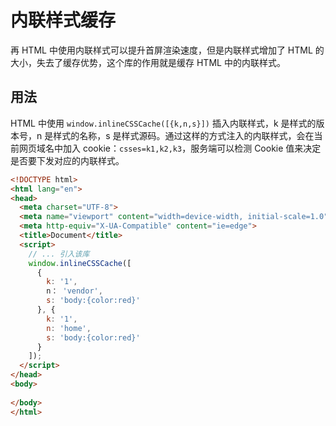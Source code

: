 # 内联样式缓存

再 HTML 中使用内联样式可以提升首屏渲染速度，但是内联样式增加了 HTML 的大小，失去了缓存优势，这个库的作用就是缓存 HTML 中的内联样式。

## 用法

HTML 中使用 `window.inlineCSSCache([{k,n,s}])` 插入内联样式，k 是样式的版本号，n 是样式的名称，s 是样式源码。通过这样的方式注入的内联样式，会在当前网页域名中加入 cookie：`csses=k1,k2,k3`，服务端可以检测 Cookie 值来决定是否要下发对应的内联样式。

```html
<!DOCTYPE html>
<html lang="en">
<head>
  <meta charset="UTF-8">
  <meta name="viewport" content="width=device-width, initial-scale=1.0">
  <meta http-equiv="X-UA-Compatible" content="ie=edge">
  <title>Document</title>
  <script>
    // ... 引入该库
    window.inlineCSSCache([
      {
        k: '1',
        n： 'vendor',
        s: 'body:{color:red}'
      }, {
        k: '1',
        n: 'home',
        s: 'body:{color:red}'
      }
    ]);
  </script>
</head>
<body>
  
</body>
</html>
```